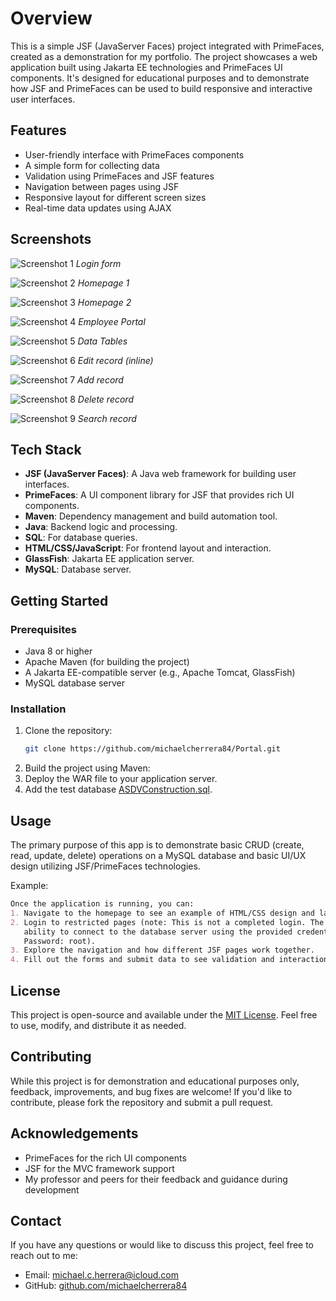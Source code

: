 # Overview
This is a simple JSF (JavaServer Faces) project integrated with PrimeFaces, created as a demonstration for my portfolio. The project showcases a web application built using Jakarta EE technologies and PrimeFaces UI components. It's designed for educational purposes and to demonstrate how JSF and PrimeFaces can be used to build responsive and interactive user interfaces.


## Features
- User-friendly interface with PrimeFaces components
- A simple form for collecting data
- Validation using PrimeFaces and JSF features
- Navigation between pages using JSF
- Responsive layout for different screen sizes
- Real-time data updates using AJAX


## Screenshots
![Screenshot 1](/screenshots/login.png)
*Login form*

![Screenshot 2](/screenshots/home_page_1.png)
*Homepage 1*

![Screenshot 3](/screenshots/home_page_2.png)
*Homepage 2*

![Screenshot 4](/screenshots/employee_portal.png)
*Employee Portal*

![Screenshot 5](/screenshots/datatables.png)
*Data Tables*

![Screenshot 6](/screenshots/record_edit.png)
*Edit record (inline)*

![Screenshot 7](/screenshots/record_add.png)
*Add record*

![Screenshot 8](/screenshots/record_delete.png)
*Delete record*

![Screenshot 9](/screenshots/record_search.png)
*Search record*


## Tech Stack
- **JSF (JavaServer Faces)**: A Java web framework for building user interfaces.
- **PrimeFaces**: A UI component library for JSF that provides rich UI components.
- **Maven**: Dependency management and build automation tool.
- **Java**: Backend logic and processing.
- **SQL**: For database queries.
- **HTML/CSS/JavaScript**: For frontend layout and interaction.
- **GlassFish**: Jakarta EE application server.
- **MySQL**: Database server.


## Getting Started
### Prerequisites
- Java 8 or higher
- Apache Maven (for building the project)
- A Jakarta EE-compatible server (e.g., Apache Tomcat, GlassFish)
- MySQL database server

### Installation
1. Clone the repository:
   ```bash
   git clone https://github.com/michaelcherrera84/Portal.git

2. Build the project using Maven:
3. Deploy the WAR file to your application server.
4. Add the test database [ASDVConstruction.sql](ASDV_Construction.sql).

## Usage
The primary purpose of this app is to demonstrate basic CRUD (create, read, update, delete) operations on a MySQL 
database and basic UI/UX design utilizing JSF/PrimeFaces technologies.

Example:
```markdown
Once the application is running, you can:
1. Navigate to the homepage to see an example of HTML/CSS design and layout.
2. Login to restricted pages (note: This is not a completed login. The current implementation merely tests the 
   ability to connect to the database server using the provided credentials. For example, Username: root and 
   Password: root).  
3. Explore the navigation and how different JSF pages work together.
4. Fill out the forms and submit data to see validation and interaction.
```

## License
This project is open-source and available under the [MIT License](LICENSE.md). Feel free to use, modify, and distribute it as 
needed.


## Contributing
While this project is for demonstration and educational purposes only, feedback, improvements, and bug fixes are 
welcome! If you'd like to contribute, please fork the repository and submit a pull request.

## Acknowledgements
- PrimeFaces for the rich UI components
- JSF for the MVC framework support
- My professor and peers for their feedback and guidance during development


## Contact
If you have any questions or would like to discuss this project, feel free to reach out to me:
- Email: michael.c.herrera@icloud.com
- GitHub: [github.com/michaelcherrera84](https://github.com/michaelcherrera84)

